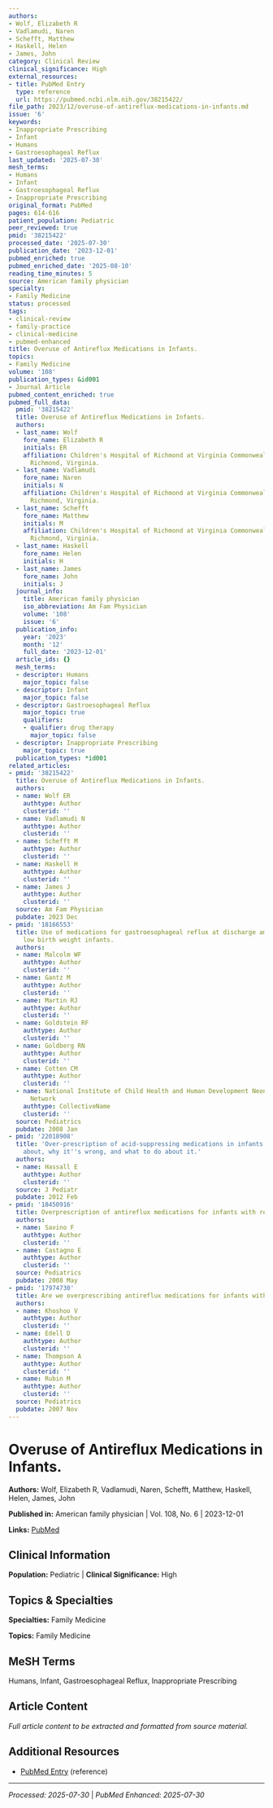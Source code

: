 ```yaml
---
authors:
- Wolf, Elizabeth R
- Vadlamudi, Naren
- Schefft, Matthew
- Haskell, Helen
- James, John
category: Clinical Review
clinical_significance: High
external_resources:
- title: PubMed Entry
  type: reference
  url: https://pubmed.ncbi.nlm.nih.gov/38215422/
file_path: 2023/12/overuse-of-antireflux-medications-in-infants.md
issue: '6'
keywords:
- Inappropriate Prescribing
- Infant
- Humans
- Gastroesophageal Reflux
last_updated: '2025-07-30'
mesh_terms:
- Humans
- Infant
- Gastroesophageal Reflux
- Inappropriate Prescribing
original_format: PubMed
pages: 614-616
patient_population: Pediatric
peer_reviewed: true
pmid: '38215422'
processed_date: '2025-07-30'
publication_date: '2023-12-01'
pubmed_enriched: true
pubmed_enriched_date: '2025-08-10'
reading_time_minutes: 5
source: American family physician
specialty:
- Family Medicine
status: processed
tags:
- clinical-review
- family-practice
- clinical-medicine
- pubmed-enhanced
title: Overuse of Antireflux Medications in Infants.
topics:
- Family Medicine
volume: '108'
publication_types: &id001
- Journal Article
pubmed_content_enriched: true
pubmed_full_data:
  pmid: '38215422'
  title: Overuse of Antireflux Medications in Infants.
  authors:
  - last_name: Wolf
    fore_name: Elizabeth R
    initials: ER
    affiliation: Children's Hospital of Richmond at Virginia Commonwealth University,
      Richmond, Virginia.
  - last_name: Vadlamudi
    fore_name: Naren
    initials: N
    affiliation: Children's Hospital of Richmond at Virginia Commonwealth University,
      Richmond, Virginia.
  - last_name: Schefft
    fore_name: Matthew
    initials: M
    affiliation: Children's Hospital of Richmond at Virginia Commonwealth University,
      Richmond, Virginia.
  - last_name: Haskell
    fore_name: Helen
    initials: H
  - last_name: James
    fore_name: John
    initials: J
  journal_info:
    title: American family physician
    iso_abbreviation: Am Fam Physician
    volume: '108'
    issue: '6'
  publication_info:
    year: '2023'
    month: '12'
    full_date: '2023-12-01'
  article_ids: {}
  mesh_terms:
  - descriptor: Humans
    major_topic: false
  - descriptor: Infant
    major_topic: false
  - descriptor: Gastroesophageal Reflux
    major_topic: true
    qualifiers:
    - qualifier: drug therapy
      major_topic: false
  - descriptor: Inappropriate Prescribing
    major_topic: true
  publication_types: *id001
related_articles:
- pmid: '38215422'
  title: Overuse of Antireflux Medications in Infants.
  authors:
  - name: Wolf ER
    authtype: Author
    clusterid: ''
  - name: Vadlamudi N
    authtype: Author
    clusterid: ''
  - name: Schefft M
    authtype: Author
    clusterid: ''
  - name: Haskell H
    authtype: Author
    clusterid: ''
  - name: James J
    authtype: Author
    clusterid: ''
  source: Am Fam Physician
  pubdate: 2023 Dec
- pmid: '18166553'
  title: Use of medications for gastroesophageal reflux at discharge among extremely
    low birth weight infants.
  authors:
  - name: Malcolm WF
    authtype: Author
    clusterid: ''
  - name: Gantz M
    authtype: Author
    clusterid: ''
  - name: Martin RJ
    authtype: Author
    clusterid: ''
  - name: Goldstein RF
    authtype: Author
    clusterid: ''
  - name: Goldberg RN
    authtype: Author
    clusterid: ''
  - name: Cotten CM
    authtype: Author
    clusterid: ''
  - name: National Institute of Child Health and Human Development Neonatal Research
      Network
    authtype: CollectiveName
    clusterid: ''
  source: Pediatrics
  pubdate: 2008 Jan
- pmid: '22018908'
  title: 'Over-prescription of acid-suppressing medications in infants: how it came
    about, why it''s wrong, and what to do about it.'
  authors:
  - name: Hassall E
    authtype: Author
    clusterid: ''
  source: J Pediatr
  pubdate: 2012 Feb
- pmid: '18450916'
  title: Overprescription of antireflux medications for infants with regurgitation.
  authors:
  - name: Savino F
    authtype: Author
    clusterid: ''
  - name: Castagno E
    authtype: Author
    clusterid: ''
  source: Pediatrics
  pubdate: 2008 May
- pmid: '17974730'
  title: Are we overprescribing antireflux medications for infants with regurgitation?
  authors:
  - name: Khoshoo V
    authtype: Author
    clusterid: ''
  - name: Edell D
    authtype: Author
    clusterid: ''
  - name: Thompson A
    authtype: Author
    clusterid: ''
  - name: Rubin M
    authtype: Author
    clusterid: ''
  source: Pediatrics
  pubdate: 2007 Nov
---
```


# Overuse of Antireflux Medications in Infants.

**Authors:** Wolf, Elizabeth R, Vadlamudi, Naren, Schefft, Matthew, Haskell, Helen, James, John

**Published in:** American family physician | Vol. 108, No. 6 | 2023-12-01

**Links:** [PubMed](https://pubmed.ncbi.nlm.nih.gov/38215422/)

## Clinical Information

**Population:** Pediatric | **Clinical Significance:** High

## Topics & Specialties

**Specialties:** Family Medicine

**Topics:** Family Medicine

## MeSH Terms

Humans, Infant, Gastroesophageal Reflux, Inappropriate Prescribing

## Article Content

*Full article content to be extracted and formatted from source material.*

## Additional Resources

- [PubMed Entry](https://pubmed.ncbi.nlm.nih.gov/38215422/) (reference)

---

*Processed: 2025-07-30* | *PubMed Enhanced: 2025-07-30*
